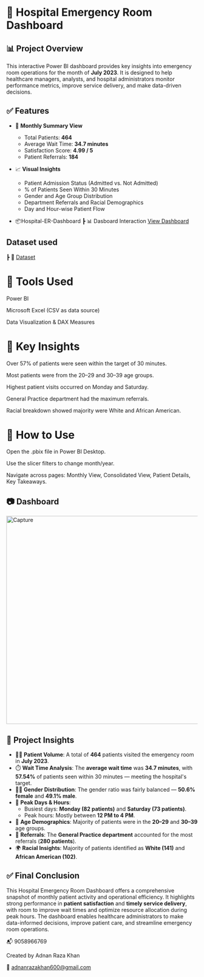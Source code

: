 # 🏥 Hospital Emergency Room Dashboard

## 📊 Project Overview

This interactive Power BI dashboard provides key insights into emergency room operations for the month of **July 2023**. It is designed to help healthcare managers, analysts, and hospital administrators monitor performance metrics, improve service delivery, and make data-driven decisions.

## ✅ Features

- 📌 **Monthly Summary View**
  - Total Patients: **464**
  - Average Wait Time: **34.7 minutes**
  - Satisfaction Score: **4.99 / 5**
  - Patient Referrals: **184**

- 📈 **Visual Insights**
  - Patient Admission Status (Admitted vs. Not Admitted)
  - % of Patients Seen Within 30 Minutes
  - Gender and Age Group Distribution
  - Department Referrals and Racial Demographics
  - Day and Hour-wise Patient Flow
 
- 📦Hospital-ER-Dashboard
  ┣ 📊 Dasboard Interaction <a href="https://github.com/Adnankhan3970/Health-Care-Dashboard/blob/main/Capture.PNG">View Dashboard</a>

## Dataset used
  ┣ 📂 <a href="https://github.com/Adnankhan3970/Health-Care-Dashboard/blob/main/Hospital%20ER_Data.csv">Dataset</a>

# 🧰 Tools Used

Power BI

Microsoft Excel (CSV as data source)

Data Visualization & DAX Measures

# 🚀 Key Insights

Over 57% of patients were seen within the target of 30 minutes.

Most patients were from the 20–29 and 30–39 age groups.

Highest patient visits occurred on Monday and Saturday.

General Practice department had the maximum referrals.

Racial breakdown showed majority were White and African American.

# 📌 How to Use

Open the .pbix file in Power BI Desktop.

Use the slicer filters to change month/year.

Navigate across pages: Monthly View, Consolidated View, Patient Details, Key Takeaways.

## 📷 Dashboard

 <img width="894" height="548" alt="Capture" src="https://github.com/user-attachments/assets/88b12827-18ec-422c-a147-8790b4f8d51c" />

 ## 📌 Project Insights

- 🧍‍♂️ **Patient Volume**: A total of **464** patients visited the emergency room in **July 2023**.
- ⏱️ **Wait Time Analysis**: The **average wait time** was **34.7 minutes**, with **57.54%** of patients seen within 30 minutes — meeting the hospital's target.
- 🙋‍♀️ **Gender Distribution**: The gender ratio was fairly balanced — **50.6% female** and **49.1% male**.
- 📅 **Peak Days & Hours**:
  - Busiest days: **Monday (82 patients)** and **Saturday (73 patients)**.
  - Peak hours: Mostly between **12 PM to 4 PM**.
- 🧓 **Age Demographics**: Majority of patients were in the **20–29** and **30–39** age groups.
- 🏥 **Referrals**: The **General Practice department** accounted for the most referrals (**280 patients**).
- 🌍 **Racial Insights**: Majority of patients identified as **White (141)** and **African American (102)**.

## ✅ Final Conclusion

This Hospital Emergency Room Dashboard offers a comprehensive snapshot of monthly patient activity and operational efficiency. It highlights strong performance in **patient satisfaction** and **timely service delivery**, with room to improve wait times and optimize resource allocation during peak hours. The dashboard enables healthcare administrators to make data-informed decisions, improve patient care, and streamline emergency room operations.

📬 9058966769

Created by Adnan Raza Khan

📧 adnanrazakhan600@gmail.com


 
  
